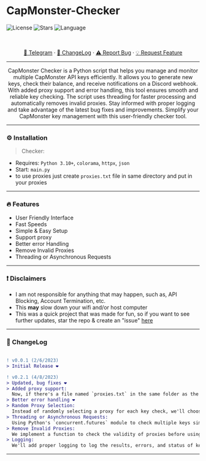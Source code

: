 # CapMonster-Checker

![License](https://img.shields.io/github/license/Ggre55/Capmonster-Checker.svg?style=for-the-badge&labelColor=black&color=f429ff&logo=IOTA)
![Stars](https://img.shields.io/github/stars/Ggre55/Capmonster-Checker.svg?style=for-the-badge&labelColor=black&color=f429ff&logo=IOTA)
![Language](https://img.shields.io/github/languages/top/Ggre55/Capmonster-Checker.svg?style=for-the-badge&labelColor=black&color=f429ff&logo=python)


<p align="center">
    <br />
    <br />
    <a href="https://t.me/Drwoop">🌌 Telegram</a>
    ·
    <a href="https://github.com/imvast/Capmonster-Checker#-changelog">📜 ChangeLog</a>
    ·
    <a href="https://github.com/Ggre55/Capmonster-Checker/issues">⚠️ Report Bug</a>
    ·
    <a href="https://github.com/Ggre55/Capmonster-Checker/issues">💡 Request Feature</a>
  </p>
</div>


---------------------------------------

<p align="center">
  CapMonster Checker is a Python script that helps you manage and monitor multiple CapMonster API keys efficiently. It allows you to generate new keys, check their balance, and receive notifications on a Discord webhook. With added proxy support and error handling, this tool ensures smooth and reliable key checking. The script uses threading for faster processing and automatically removes invalid proxies. Stay informed with proper logging and take advantage of the latest bug fixes and improvements. Simplify your CapMonster key management with this user-friendly checker tool.

</p>

---------------------------------------

### ⚙️ Installation
> Checker:
* Requires: `Python 3.10+`, `colorama`, `httpx`, `json`
* Start: `main.py`
* to use proxies just create `proxies.txt` file in same directory and put in your proxies

---------------------------------------

### 🔥 Features
* User Friendly Interface
* Fast Speeds
* Simple & Easy Setup
* Support proxy
* Better error Handling
* Remove Invalid Proxies
* Threading or Asynchronous Requests

---------------------------------------

### ❗ Disclaimers
- I am not responsible for anything that may happen, such as, API Blocking, Account Termination, etc.
- This **may** slow down your wifi and/or host computer
- This was a quick project that was made for fun, so if you want to see further updates, star the repo & create an "issue" [here](https://github.com/Ggre55/Capmonster-Checker/issues)

---------------------------------------
### 📜 ChangeLog
```diff
 
! v0.0.1 (2/6/2023)
> Initial Release ❤️

! v0.2.1 (4/8/2023)
> Updated, bug fixes ❤️
> Added proxy support:
  Now, if there's a file named `proxies.txt` in the same folder as the script, the script will load the proxies from that file. If the user chooses to use proxies, it will randomly select one from the list of loaded proxies for each HTTP request. If the user decides not to use proxies, the script will make the HTTP requests without using any proxies.
> Better error handling ❤️
> Random Proxy Selection:
  Instead of randomly selecting a proxy for each key check, we'll choose a single proxy and use it for multiple key checks before changing to another one. This will reduce the overhead of changing proxies frequently.
> Threading or Asynchronous Requests:
  Using Python's `concurrent.futures` module to check multiple keys simultaneously with threading.
> Remove Invalid Proxies:
  We implement a function to check the validity of proxies before using them for HTTP requests. If a proxy is found to be invalid, it will be removed from the proxy pool.
> Logging:
  We'll add proper logging to log the results, errors, and status of key checks and other operations.
```
---------------------------------------
